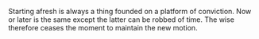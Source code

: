 Starting afresh is always a thing founded on a platform of conviction. 
Now or later is the same except the latter can be robbed of time.
The wise therefore ceases the moment to maintain the new motion.
